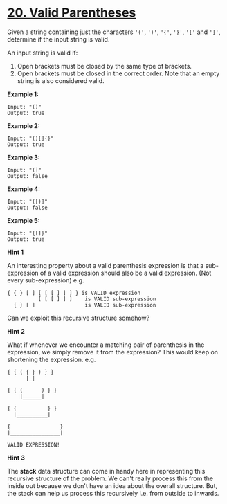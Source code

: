 # [20. Valid Parentheses](https://leetcode.com/problems/valid-parentheses/)

Given a string containing just the characters `'('`, `')'`, `'{'`, `'}'`, `'['` and `']'`, determine if the input string is valid.

An input string is valid if:

1. Open brackets must be closed by the same type of brackets.
2. Open brackets must be closed in the correct order.
   Note that an empty string is also considered valid.

**Example 1:**

    Input: "()"
    Output: true

**Example 2:**

    Input: "()[]{}"
    Output: true

**Example 3:**

    Input: "(]"
    Output: false

**Example 4:**

    Input: "([)]"
    Output: false

**Example 5:**

    Input: "{[]}"
    Output: true

**Hint 1**

An interesting property about a valid parenthesis expression is that a sub-expression of a valid expression should also be a valid expression. (Not every sub-expression) e.g.

    { { } [ ] [ [ [ ] ] ] } is VALID expression
              [ [ [ ] ] ]    is VALID sub-expression
      { } [ ]                is VALID sub-expression

Can we exploit this recursive structure somehow?

**Hint 2**

What if whenever we encounter a matching pair of parenthesis in the expression, we simply remove it from the expression? This would keep on shortening the expression. e.g.

    { { ( { } ) } }
          |_|

    { { (      ) } }
        |______|

    { {          } }
      |__________|

    {                }
    |________________|

    VALID EXPRESSION!

**Hint 3**

The **stack** data structure can come in handy here in representing this recursive structure of the problem. We can't really process this from the inside out because we don't have an idea about the overall structure. But, the stack can help us process this recursively i.e. from outside to inwards.
